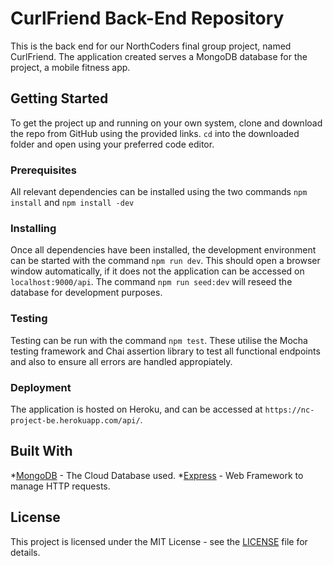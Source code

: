 # CurlFriend Back-End Repository

This is the back end for our NorthCoders final group project, named CurlFriend. The application created serves a MongoDB database for the project, a mobile fitness app. 

## Getting Started

To get the project up and running on your own system, clone and download the repo from GitHub using the provided links. ```cd``` into the downloaded folder and open using your preferred code editor.

### Prerequisites

All relevant dependencies can be installed using the two commands ```npm install``` and ```npm install -dev```

### Installing

Once all dependencies have been installed, the development environment can be started with the command ```npm run dev```. This should open a browser window automatically, if it does not the application can be accessed on ```localhost:9000/api```.
The command ```npm run seed:dev``` will reseed the database for development purposes.

### Testing

Testing can be run with the command ```npm test```. These utilise the Mocha testing framework and Chai assertion library to test all functional endpoints and also to ensure all errors are handled appropiately.

### Deployment

The application is hosted on Heroku, and can be accessed at ```https://nc-project-be.herokuapp.com/api/```.

## Built With

*[MongoDB](https://www.mongodb.com/) - The Cloud Database used.
*[Express](https://expressjs.com/) - Web Framework to manage HTTP requests.

## License

This project is licensed under the MIT License - see the [LICENSE](LICENSE) file for details.



